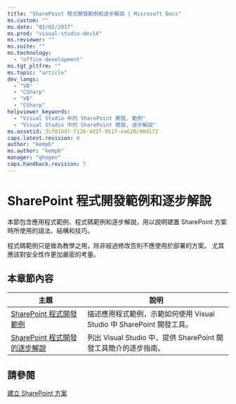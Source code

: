 ```yaml
---
title: "SharePoint 程式開發範例和逐步解說 | Microsoft Docs"
ms.custom: ""
ms.date: "02/02/2017"
ms.prod: "visual-studio-dev14"
ms.reviewer: ""
ms.suite: ""
ms.technology: 
  - "office-development"
ms.tgt_pltfrm: ""
ms.topic: "article"
dev_langs: 
  - "VB"
  - "CSharp"
  - "VB"
  - "CSharp"
helpviewer_keywords: 
  - "Visual Studio 中的 SharePoint 開發, 範例"
  - "Visual Studio 中的 SharePoint 開發, 逐步解說"
ms.assetid: 3cf81bd7-f120-4d2f-951f-ea628c90d172
caps.latest.revision: 8
author: "kempb"
ms.author: "kempb"
manager: "ghogen"
caps.handback.revision: 7
---
```

# SharePoint 程式開發範例和逐步解說
  本節包含應用程式範例、程式碼範例和逐步解說，用以說明建置 SharePoint 方案時所使用的語法、結構和技巧。  
  
 程式碼範例只是做為教學之用，除非經過修改否則不應使用於部署的方案。  尤其應該對安全性作更加嚴密的考量。  
  
## 本章節內容  
  
|主題|說明|  
|--------|--------|  
|[SharePoint 程式開發範例](../sharepoint/sharepoint-development-samples.md)|描述應用程式範例，示範如何使用 Visual Studio 中 SharePoint 開發工具。|  
|[SharePoint 程式開發的逐步解說](../sharepoint/sharepoint-development-walkthroughs.md)|列出 Visual Studio 中，提供 SharePoint 開發工具簡介的逐步指南。|  
  
## 請參閱  
 [建立 SharePoint 方案](../sharepoint/create-sharepoint-solutions.md)  
  
  